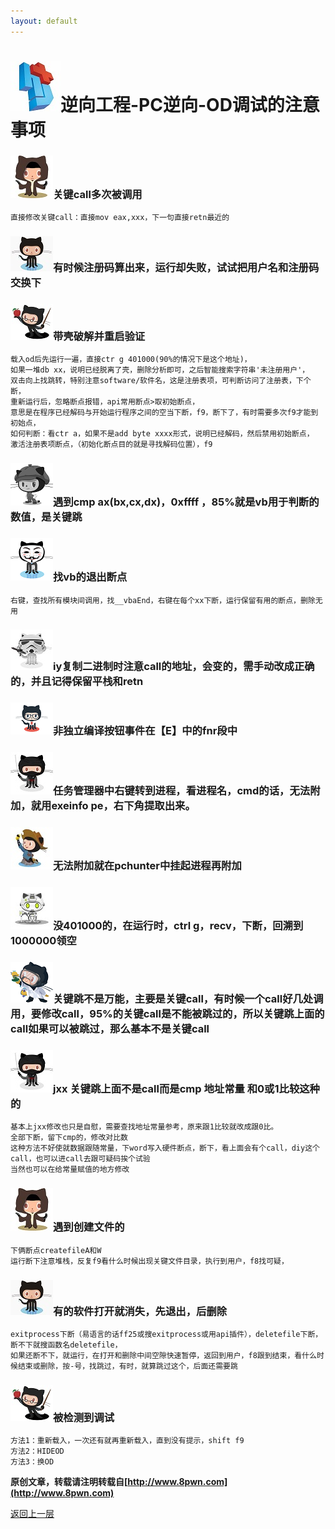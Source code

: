 ```yaml
---
layout: default
---
```

# ![](../img/hj.jpg)逆向工程-PC逆向-OD调试的注意事项

### ![](../img/github1.png)关键call多次被调用
```
直接修改关键call：直接mov eax,xxx，下一句直接retn最近的
```
### ![](../img/github2.png)有时候注册码算出来，运行却失败，试试把用户名和注册码交换下
### ![](../img/github3.png)带壳破解并重启验证
```
载入od后先运行一遍，直接ctr g 401000(90%的情况下是这个地址)，
如果一堆db xx，说明已经脱离了壳，删除分析即可，之后智能搜索字符串'未注册用户'，
双击向上找跳转，特别注意software/软件名，这是注册表项，可判断访问了注册表，下个断，
重新运行后，忽略断点报错，api常用断点>取初始断点，
意思是在程序已经解码与开始运行程序之间的空当下断，f9，断下了，有时需要多次f9才能到初始点，
如何判断：看ctr a，如果不是add byte xxxx形式，说明已经解码，然后禁用初始断点，
激活注册表项断点，（初始化断点目的就是寻找解码位置），f9
```
### ![](../img/github4.png)遇到cmp ax(bx,cx,dx)，0xffff ，85%就是vb用于判断的数值，是关键跳

### ![](../img/github5.png)找vb的退出断点
```
右键，查找所有模块间调用，找__vbaEnd，右键在每个xx下断，运行保留有用的断点，删除无用
```
### ![](../img/github6.png)iy复制二进制时注意call的地址，会变的，需手动改成正确的，并且记得保留平栈和retn
### ![](../img/github7.png)非独立编译按钮事件在【E】中的fnr段中
### ![](../img/github11.png)任务管理器中右键转到进程，看进程名，cmd的话，无法附加，就用exeinfo pe，右下角提取出来。
### ![](../img/github8.png)无法附加就在pchunter中挂起进程再附加
### ![](../img/github9.png)没401000的，在运行时，ctrl g，recv，下断，回溯到1000000领空
### ![](../img/github10.png)关键跳不是万能，主要是关键call，有时候一个call好几处调用，要修改call，95%的关键call是不能被跳过的，所以关键跳上面的call如果可以被跳过，那么基本不是关键call
### ![](../img/github11.png)jxx 关键跳上面不是call而是cmp 地址常量 和0或1比较这种的
```
基本上jxx修改也只是自慰，需要查找地址常量参考，原来跟1比较就改成跟0比。
全部下断，留下cmp的，修改对比数
这种方法不好使就数据跟随常量，下word写入硬件断点，断下，看上面会有个call，diy这个call，也可以进call去跟可疑码挨个试验
当然也可以在给常量赋值的地方修改
```
### ![](../img/github1.png)遇到创建文件的
```
下俩断点createfileA和W
运行断下注意堆栈，反复f9看什么时候出现关键文件目录，执行到用户，f8找可疑，
```
### ![](../img/github2.png)有的软件打开就消失，先退出，后删除
```
exitprocess下断（易语言的话ff25或搜exitprocess或用api插件），deletefile下断，断不下就搜函数名deletefile，
如果还断不下，就运行，在打开和删除中间空隙快速暂停，返回到用户，f8跟到结束，看什么时候结束或删除，按-号，找跳过，有时，就算跳过这个，后面还需要跳
```
### ![](../img/github3.png)被检测到调试
```
方法1：重新载入，一次还有就再重新载入，直到没有提示，shift f9
方法2：HIDEOD
方法3：换OD
```

__原创文章，转载请注明转载自[http://www.8pwn.com](http://www.8pwn.com)__

[返回上一层](./reverse)
